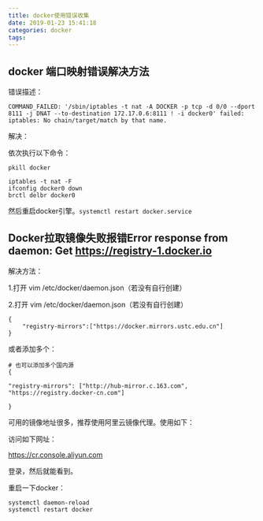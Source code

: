 ```yaml
---
title: docker使用错误收集
date: 2019-01-23 15:41:18
categories: docker
tags:
---
```


##  docker 端口映射错误解决方法

错误描述：

    COMMAND_FAILED: '/sbin/iptables -t nat -A DOCKER -p tcp -d 0/0 --dport 8111 -j DNAT --to-destination 172.17.0.6:8111 ! -i docker0' failed: iptables: No chain/target/match by that name.
   
解决：    
 
依次执行以下命令：  
 
    pkill docker
   
    iptables -t nat -F
    ifconfig docker0 down
    brctl delbr docker0   
    
然后重启docker引擎。`systemctl restart docker.service`    

## Docker拉取镜像失败报错Error response from daemon: Get https://registry-1.docker.io

解决方法：

1.打开 vim /etc/docker/daemon.json（若没有自行创建）

2.打开 vim /etc/docker/daemon.json（若没有自行创建）
```shell
{
    "registry-mirrors":["https://docker.mirrors.ustc.edu.cn"]
}
```

或者添加多个：
```shell
# 也可以添加多个国内源
{
 
"registry-mirrors": ["http://hub-mirror.c.163.com", "https://registry.docker-cn.com"]
 
}
```

可用的镜像地址很多，推荐使用阿里云镜像代理。使用如下：

访问如下网址：

https://cr.console.aliyun.com

登录，然后就能看到。

重启一下docker：
```shell
systemctl daemon-reload
systemctl restart docker
```

